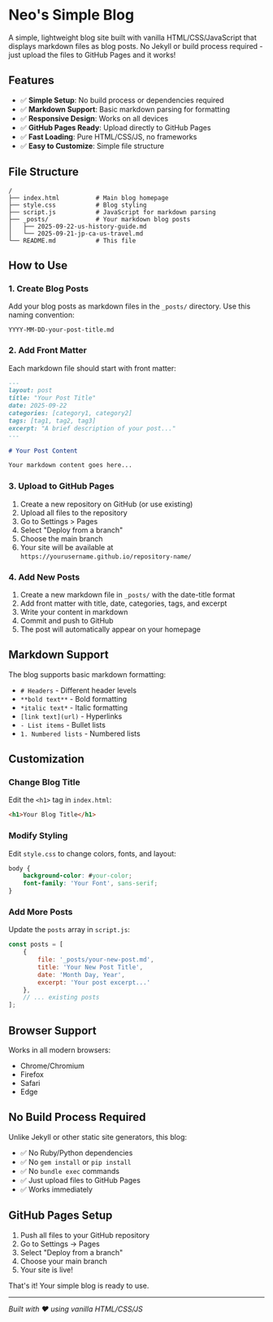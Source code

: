 # Neo's Simple Blog

A simple, lightweight blog site built with vanilla HTML/CSS/JavaScript that displays markdown files as blog posts. No Jekyll or build process required - just upload the files to GitHub Pages and it works!

## Features

- ✅ **Simple Setup**: No build process or dependencies required
- ✅ **Markdown Support**: Basic markdown parsing for formatting
- ✅ **Responsive Design**: Works on all devices
- ✅ **GitHub Pages Ready**: Upload directly to GitHub Pages
- ✅ **Fast Loading**: Pure HTML/CSS/JS, no frameworks
- ✅ **Easy to Customize**: Simple file structure

## File Structure

```
/
├── index.html          # Main blog homepage
├── style.css           # Blog styling
├── script.js           # JavaScript for markdown parsing
├── _posts/             # Your markdown blog posts
│   ├── 2025-09-22-us-history-guide.md
│   └── 2025-09-21-jp-ca-us-travel.md
└── README.md           # This file
```

## How to Use

### 1. Create Blog Posts

Add your blog posts as markdown files in the `_posts/` directory. Use this naming convention:
```
YYYY-MM-DD-your-post-title.md
```

### 2. Add Front Matter

Each markdown file should start with front matter:

```markdown
---
layout: post
title: "Your Post Title"
date: 2025-09-22
categories: [category1, category2]
tags: [tag1, tag2, tag3]
excerpt: "A brief description of your post..."
---

# Your Post Content

Your markdown content goes here...
```

### 3. Upload to GitHub Pages

1. Create a new repository on GitHub (or use existing)
2. Upload all files to the repository
3. Go to Settings > Pages
4. Select "Deploy from a branch"
5. Choose the main branch
6. Your site will be available at `https://yourusername.github.io/repository-name/`

### 4. Add New Posts

1. Create a new markdown file in `_posts/` with the date-title format
2. Add front matter with title, date, categories, tags, and excerpt
3. Write your content in markdown
4. Commit and push to GitHub
5. The post will automatically appear on your homepage

## Markdown Support

The blog supports basic markdown formatting:

- `# Headers` - Different header levels
- `**bold text**` - Bold formatting
- `*italic text*` - Italic formatting
- `[link text](url)` - Hyperlinks
- `- List items` - Bullet lists
- `1. Numbered lists` - Numbered lists

## Customization

### Change Blog Title

Edit the `<h1>` tag in `index.html`:

```html
<h1>Your Blog Title</h1>
```

### Modify Styling

Edit `style.css` to change colors, fonts, and layout:

```css
body {
    background-color: #your-color;
    font-family: 'Your Font', sans-serif;
}
```

### Add More Posts

Update the `posts` array in `script.js`:

```javascript
const posts = [
    {
        file: '_posts/your-new-post.md',
        title: 'Your New Post Title',
        date: 'Month Day, Year',
        excerpt: 'Your post excerpt...'
    },
    // ... existing posts
];
```

## Browser Support

Works in all modern browsers:
- Chrome/Chromium
- Firefox
- Safari
- Edge

## No Build Process Required

Unlike Jekyll or other static site generators, this blog:
- ✅ No Ruby/Python dependencies
- ✅ No `gem install` or `pip install`
- ✅ No `bundle exec` commands
- ✅ Just upload files to GitHub Pages
- ✅ Works immediately

## GitHub Pages Setup

1. Push all files to your GitHub repository
2. Go to Settings → Pages
3. Select "Deploy from a branch"
4. Choose your main branch
5. Your site is live!

That's it! Your simple blog is ready to use.

---

*Built with ❤️ using vanilla HTML/CSS/JS*
